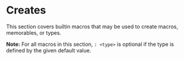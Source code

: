 # Creates

This section covers builtin macros that may be used to create macros, memorables, or types.

**Note:** For all macros in this section, `: <type>` is optional if the type is defined by the given default value.
